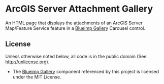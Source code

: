 ﻿ArcGIS Server Attachment Gallery
================================

An HTML page that displays the attachments of an ArcGIS Server Map/Feature Service feature in a [Blueimp Gallery] Carousel control.

## License ##

Unless otherwise noted below, all code is in the public domain (See http://unlicense.org).

* The [Blueimp Gallery] component referenced by this project is licensed under the MIT License.

[Blueimp Gallery]:http://blueimp.github.io/Gallery/